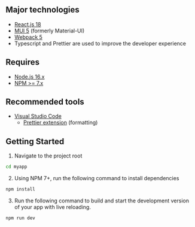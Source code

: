 ## Major technologies

- [React.js 18](https://reactjs.org/)
- [MUI 5](https://mui.com/) (formerly Material-UI)
- [Webpack 5](https://webpack.js.org/)
- Typescript and Prettier are used to improve the developer experience

## Requires

- [Node.js 16.x](https://nodejs.org/en/)
- [NPM >= 7.x](https://github.com/npm/cli)

## Recommended tools

- [Visual Studio Code](https://code.visualstudio.com/)
  - [Prettier extension](https://marketplace.visualstudio.com/items?itemName=esbenp.prettier-vscode) (formatting)

## Getting Started

1. Navigate to the project root

```sh
cd myapp
```

2. Using NPM 7+, run the following command to install dependencies

```sh
npm install
```

3. Run the following command to build and start the development version of your app with live reloading.

```sh
npm run dev
```
